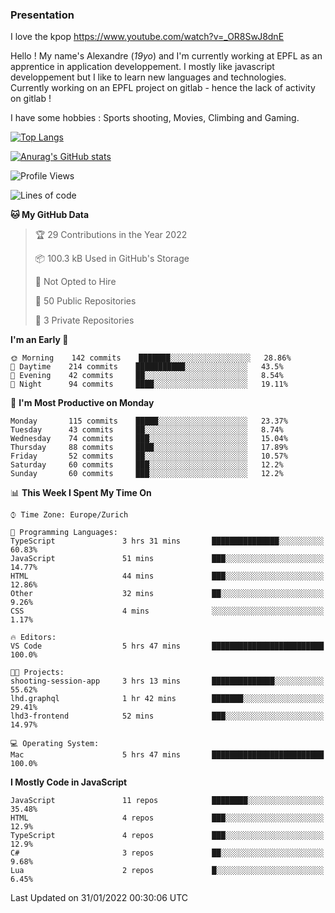 ### Presentation

I love the kpop https://www.youtube.com/watch?v=_OR8SwJ8dnE

Hello ! My name's Alexandre (_19yo_) and I'm currently working at EPFL as an apprentice in application developpement. I mostly like javascript developpement but I like to learn new languages and technologies. Currently working on an EPFL project on gitlab - hence the lack of activity on gitlab !

I have some hobbies : Sports shooting, Movies, Climbing and Gaming.

[![Top Langs](https://github-readme-stats.vercel.app/api/top-langs/?username=jaavlex&layout=compact&langs_count=8&theme=react)](https://github.com/anuraghazra/github-readme-stats)

[![Anurag's GitHub stats](https://github-readme-stats.vercel.app/api?username=jaavlex&theme=react&show_icons=true&count_private=true)](https://github.com/anuraghazra/github-readme-stats)

<!--START_SECTION:waka-->
![Profile Views](http://img.shields.io/badge/Profile%20Views-3-blue)

![Lines of code](https://img.shields.io/badge/From%20Hello%20World%20I%27ve%20Written-197%20Thousand%20lines%20of%20code-blue)

**🐱 My GitHub Data** 

> 🏆 29 Contributions in the Year 2022
 > 
> 📦 100.3 kB Used in GitHub's Storage 
 > 
> 🚫 Not Opted to Hire
 > 
> 📜 50 Public Repositories 
 > 
> 🔑 3 Private Repositories  
 > 
**I'm an Early 🐤** 

```text
🌞 Morning    142 commits    ███████░░░░░░░░░░░░░░░░░░   28.86% 
🌆 Daytime    214 commits    ███████████░░░░░░░░░░░░░░   43.5% 
🌃 Evening    42 commits     ██░░░░░░░░░░░░░░░░░░░░░░░   8.54% 
🌙 Night      94 commits     ████░░░░░░░░░░░░░░░░░░░░░   19.11%

```
📅 **I'm Most Productive on Monday** 

```text
Monday       115 commits    █████░░░░░░░░░░░░░░░░░░░░   23.37% 
Tuesday      43 commits     ██░░░░░░░░░░░░░░░░░░░░░░░   8.74% 
Wednesday    74 commits     ███░░░░░░░░░░░░░░░░░░░░░░   15.04% 
Thursday     88 commits     ████░░░░░░░░░░░░░░░░░░░░░   17.89% 
Friday       52 commits     ██░░░░░░░░░░░░░░░░░░░░░░░   10.57% 
Saturday     60 commits     ███░░░░░░░░░░░░░░░░░░░░░░   12.2% 
Sunday       60 commits     ███░░░░░░░░░░░░░░░░░░░░░░   12.2%

```


📊 **This Week I Spent My Time On** 

```text
⌚︎ Time Zone: Europe/Zurich

💬 Programming Languages: 
TypeScript               3 hrs 31 mins       ███████████████░░░░░░░░░░   60.83% 
JavaScript               51 mins             ███░░░░░░░░░░░░░░░░░░░░░░   14.77% 
HTML                     44 mins             ███░░░░░░░░░░░░░░░░░░░░░░   12.86% 
Other                    32 mins             ██░░░░░░░░░░░░░░░░░░░░░░░   9.26% 
CSS                      4 mins              ░░░░░░░░░░░░░░░░░░░░░░░░░   1.17%

🔥 Editors: 
VS Code                  5 hrs 47 mins       █████████████████████████   100.0%

🐱‍💻 Projects: 
shooting-session-app     3 hrs 13 mins       ██████████████░░░░░░░░░░░   55.62% 
lhd.graphql              1 hr 42 mins        ███████░░░░░░░░░░░░░░░░░░   29.41% 
lhd3-frontend            52 mins             ███░░░░░░░░░░░░░░░░░░░░░░   14.97%

💻 Operating System: 
Mac                      5 hrs 47 mins       █████████████████████████   100.0%

```

**I Mostly Code in JavaScript** 

```text
JavaScript               11 repos            ████████░░░░░░░░░░░░░░░░░   35.48% 
HTML                     4 repos             ███░░░░░░░░░░░░░░░░░░░░░░   12.9% 
TypeScript               4 repos             ███░░░░░░░░░░░░░░░░░░░░░░   12.9% 
C#                       3 repos             ██░░░░░░░░░░░░░░░░░░░░░░░   9.68% 
Lua                      2 repos             █░░░░░░░░░░░░░░░░░░░░░░░░   6.45%

```



 Last Updated on 31/01/2022 00:30:06 UTC
<!--END_SECTION:waka-->
